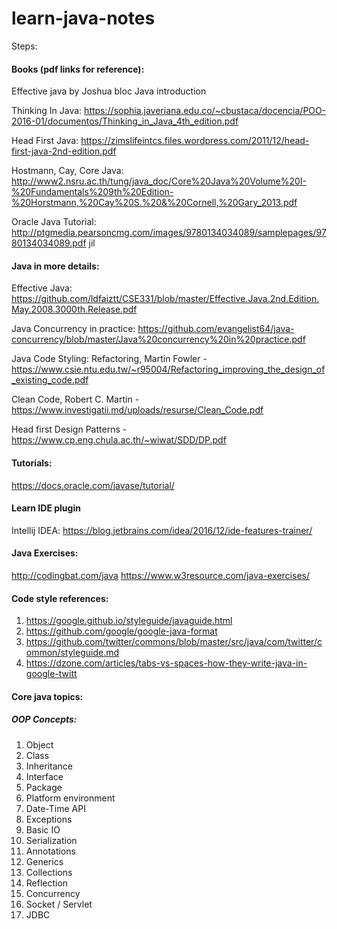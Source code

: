 # learn-java-notes

Steps:

#### Books (pdf links for reference):

Effective java by Joshua bloc
Java introduction

Thinking In Java:
https://sophia.javeriana.edu.co/~cbustaca/docencia/POO-2016-01/documentos/Thinking_in_Java_4th_edition.pdf

Head First Java:
https://zimslifeintcs.files.wordpress.com/2011/12/head-first-java-2nd-edition.pdf

Hostmann, Cay, Core Java:
http://www2.nsru.ac.th/tung/java_doc/Core%20Java%20Volume%20I-%20Fundamentals%209th%20Edition-%20Horstmann,%20Cay%20S.%20&%20Cornell,%20Gary_2013.pdf

Oracle Java Tutorial: 
http://ptgmedia.pearsoncmg.com/images/9780134034089/samplepages/9780134034089.pdf jil 

#### Java in more details:
Effective Java:
https://github.com/ldfaiztt/CSE331/blob/master/Effective.Java.2nd.Edition.May.2008.3000th.Release.pdf

Java Concurrency in practice:
https://github.com/evangelist64/java-concurrency/blob/master/Java%20concurrency%20in%20practice.pdf

Java Code Styling:
Refactoring, Martin Fowler - https://www.csie.ntu.edu.tw/~r95004/Refactoring_improving_the_design_of_existing_code.pdf

Clean Code, Robert C. Martin - https://www.investigatii.md/uploads/resurse/Clean_Code.pdf

Head first Design Patterns - https://www.cp.eng.chula.ac.th/~wiwat/SDD/DP.pdf

#### Tutorials:
https://docs.oracle.com/javase/tutorial/



#### Learn IDE plugin 

Intellij IDEA:
https://blog.jetbrains.com/idea/2016/12/ide-features-trainer/

#### Java Exercises:
http://codingbat.com/java
https://www.w3resource.com/java-exercises/
 
#### Code style references:
1. https://google.github.io/styleguide/javaguide.html
2. https://github.com/google/google-java-format
3. https://github.com/twitter/commons/blob/master/src/java/com/twitter/common/styleguide.md
4. https://dzone.com/articles/tabs-vs-spaces-how-they-write-java-in-google-twitt


#### Core java topics:

##### OOP Concepts:
1. Object
2. Class
3. Inheritance
4. Interface
5. Package
6. Platform environment
7. Date-Time API
8. Exceptions
9. Basic IO
10. Serialization
11. Annotations
12. Generics
13. Collections
14. Reflection
15. Concurrency
16. Socket / Servlet
17. JDBC

